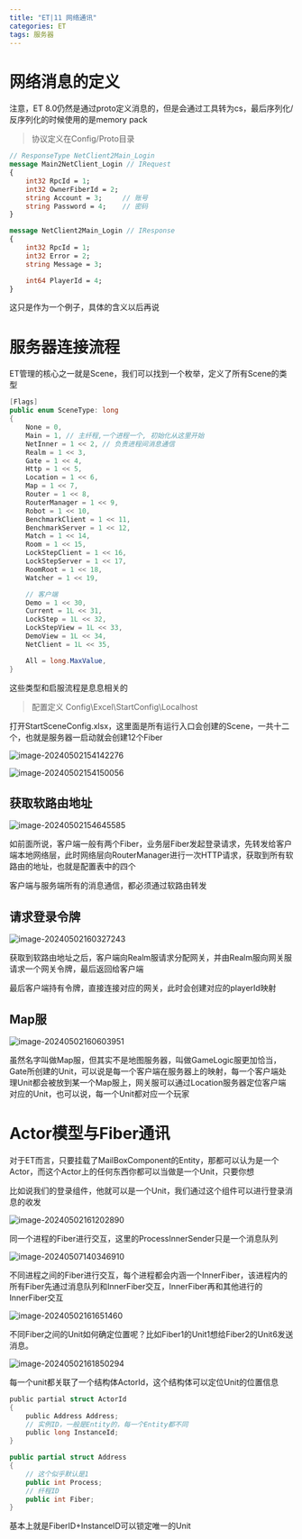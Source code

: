 ```yaml
---
title: "ET|11 网络通讯"
categories: ET
tags: 服务器
---
```


# 网络消息的定义

注意，ET 8.0仍然是通过proto定义消息的，但是会通过工具转为cs，最后序列化/反序列化的时候使用的是memory pack

> 协议定义在Config/Proto目录

```protobuf
// ResponseType NetClient2Main_Login
message Main2NetClient_Login // IRequest
{
	int32 RpcId = 1;
	int32 OwnerFiberId = 2;
	string Account = 3;		// 账号
	string Password = 4; 	// 密码
}

message NetClient2Main_Login // IResponse
{
	int32 RpcId = 1;
	int32 Error = 2;
	string Message = 3;

	int64 PlayerId = 4;
}
```

这只是作为一个例子，具体的含义以后再说

# 服务器连接流程

ET管理的核心之一就是Scene，我们可以找到一个枚举，定义了所有Scene的类型

```c#
[Flags]
public enum SceneType: long
{
    None = 0,
    Main = 1, // 主纤程,一个进程一个, 初始化从这里开始
    NetInner = 1 << 2, // 负责进程间消息通信
    Realm = 1 << 3,
    Gate = 1 << 4,
    Http = 1 << 5,
    Location = 1 << 6,
    Map = 1 << 7,
    Router = 1 << 8,
    RouterManager = 1 << 9,
    Robot = 1 << 10,
    BenchmarkClient = 1 << 11,
    BenchmarkServer = 1 << 12,
    Match = 1 << 14,
    Room = 1 << 15,
    LockStepClient = 1 << 16,
    LockStepServer = 1 << 17,
    RoomRoot = 1 << 18,
    Watcher = 1 << 19,

    // 客户端
    Demo = 1 << 30,
    Current = 1L << 31,
    LockStep = 1L << 32,
    LockStepView = 1L << 33,
    DemoView = 1L << 34,
    NetClient = 1L << 35,

    All = long.MaxValue,
}
```

这些类型和启服流程是息息相关的

> 配置定义 Config\Excel\StartConfig\Localhost

打开StartSceneConfig.xlsx，这里面是所有运行入口会创建的Scene，一共十二个，也就是服务器一启动就会创建12个Fiber

![image-20240502154142276](https://cdn.jsdelivr.net/gh/Gasskin/CloudImg/image-20240502154142276.png)

![image-20240502154150056](https://cdn.jsdelivr.net/gh/Gasskin/CloudImg/image-20240502154150056.png)

## 获取软路由地址

![image-20240502154645585](https://cdn.jsdelivr.net/gh/Gasskin/CloudImg/image-20240502154645585.png)

如前面所说，客户端一般有两个Fiber，业务层Fiber发起登录请求，先转发给客户端本地网络层，此时网络层向RouterManager进行一次HTTP请求，获取到所有软路由的地址，也就是配置表中的四个

客户端与服务端所有的消息通信，都必须通过软路由转发

## 请求登录令牌

![image-20240502160327243](https://cdn.jsdelivr.net/gh/Gasskin/CloudImg/image-20240502160327243.png)

获取到软路由地址之后，客户端向Realm服请求分配网关，并由Realm服向网关服请求一个网关令牌，最后返回给客户端

最后客户端持有令牌，直接连接对应的网关，此时会创建对应的playerId映射

## Map服

![image-20240502160603951](https://cdn.jsdelivr.net/gh/Gasskin/CloudImg/image-20240502160603951.png)

虽然名字叫做Map服，但其实不是地图服务器，叫做GameLogic服更加恰当，Gate所创建的Unit，可以说是每一个客户端在服务器上的映射，每一个客户端处理Unit都会被放到某一个Map服上，网关服可以通过Location服务器定位客户端对应的Unit，也可以说，每一个Unit都对应一个玩家

# Actor模型与Fiber通讯

对于ET而言，只要挂载了MailBoxComponent的Entity，那都可以认为是一个Actor，而这个Actor上的任何东西你都可以当做是一个Unit，只要你想

比如说我们的登录组件，他就可以是一个Unit，我们通过这个组件可以进行登录消息的收发

![image-20240502161202890](https://cdn.jsdelivr.net/gh/Gasskin/CloudImg/image-20240502161202890.png)

同一个进程的Fiber进行交互，这里的ProcessInnerSender只是一个消息队列

![image-20240507140346910](https://cdn.jsdelivr.net/gh/Gasskin/CloudImg/image-20240507140346910.png)

不同进程之间的Fiber进行交互，每个进程都会内涵一个InnerFiber，该进程内的所有Fiber先通过消息队列和InnerFiber交互，InnerFiber再和其他进行的InnerFiber交互

![image-20240502161651460](https://cdn.jsdelivr.net/gh/Gasskin/CloudImg/image-20240502161651460.png)

不同Fiber之间的Unit如何确定位置呢？比如Fiber1的Unit1想给Fiber2的Unit6发送消息。

![image-20240502161850294](https://cdn.jsdelivr.net/gh/Gasskin/CloudImg/image-20240502161850294.png)

每一个unit都关联了一个结构体ActorId，这个结构体可以定位Unit的位置信息

```c
public partial struct ActorId
{
    public Address Address;
    // 实例ID，一般是Entity的，每一个Entity都不同
    public long InstanceId;
}
```

```c#
public partial struct Address
{
    // 这个似乎默认是1
    public int Process;
	// 纤程ID
    public int Fiber;
}
```

基本上就是FiberID+InstanceID可以锁定唯一的Unit









